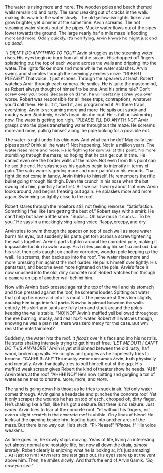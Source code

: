    The water is rising more and more. The wooden poles and beach themed walls remain old and rusty. The sand creaking out of cracks in the walls making its way into the water slowly. The old yellow-ish lights flicker and grow brighter, yet dimmer at the same time. Arvin screams. The hot steaming water shoots out of the pipes. Mucky water flows out of the pipes lower towards the ground. The large nearly half a mile maze is flooding more and more. Oddly quickly. It’s horrifying, Arvin knows he might just end up *dead*.

*“I DIDN’T DO ANYTHING TO YOU!”* Arvin struggles as the steaming water rises. His eyes begin to burn from all of the steam. His chopped off fingers splattering out the top of each wound across the walls and dripping into the water. The lights flicker more and more while the water splashes. Arvin swims and stumbles through the seemingly endless maze. “ROBERT PLEASE!” That voice. It just echoes. Through the speakers at least. Robert watches Arvin through each camera. He smiles. He is quite the mastermind, as Robert always thought of himself to be one. And his prime rule? Don’t screw over your boss. Because oh damn, he will certainly screw you over worse. Robert was responsible for all these traps, contraptions, whatever you’d call them. He built it, fixed it, and programmed it. All these traps, everything. Arvin is screaming more and more. He spits out sandy and muddy water. Suddenly, Arvin’s head hits the roof. He is full on swimming now. The water is getting too high. “PLEASE! I’LL DO ANYTHING!” Arvin grasps onto the pipes transferring water throughout the maze. He screams more and more, pulling himself along the pipe looking for a possible exit. 

  The water is right under his chin now. And what can he do? Magically tear pipes apart? Drink all the water? Not happening. Not in a million years. The water rises more and more. He is fighting for survival at this point. No more stumbling through the maze, no hoping that he can get out in time. He cannot even see the border walls of the maze. Not even from this point can he see the end. He splashes as his gashes begin to intensify in terms of pain. The salty water is getting more and more painful on his wounds. That fight did not come in handy, Arvin thinks to himself. He remembers the rifle bullet going through his thigh. Even the crunch in his nose when the bat swung into him, painfully face first. But we can’t worry about that now. Arvin looks around, and begins freaking out again. He splashes more and more again. Swimming so tightly close to the roof. 

  Robert stares through the monitors still, not feeling remorse. “Satisfaction. Something I feel like I am getting the best of.” Robert says with a smirk. He can't help but have a little smile. “Sucks... Oh how much it sucks... To be you.” He says in a mockingly sing-along voice. Raspy, creepy, and dry.

  Arvin tries to swim through the spaces on top of each wall as more water burns his eyes, but suddenly his pants get torn across a screw tightening the walls together. Arvin’s pants tighten around the corroded pole, making it impossible for him to swim away. Arvin tries pushing himself up and out, but his shirt then gets caught on another corroded, wooden pole keeping up the wall. He screams, then backs up into the roof. The water rises more and more, pressing him against the roof harder. He pulls himself over tightly. His pants tear, and become even more tightened on the pole. Arvin’s face is now smushed into the old, dirty concrete roof. Robert watches him through a camera on top of another wall behind him.

  Now with Arvin’s back pressed against the top of the wall and his stomach and face pressed against the roof, he screams louder. Spitting out water that got up his nose and into his mouth. The pressure stiffens him slightly, causing him to go into full panic. Now he is pinned between the walls entirely. His shirt and pants are fully torn and stuck around the poles keeping the walls stable. “NO! NO!” Arvin’s muffled yell bellowed throughout the eye burning, mucky, and near *toxic* water. Robert still watches though, knowing he was a plain rat, there was zero mercy for this case. But why resist the entertainment?                                                                                                                                                                                                                                                                                                                                                                                                                                                                                                                                                                        

  Suddenly, the water hits the roof. It *floods* over his face and into his nostrils. He starts shaking intensely trying to get himself free. *“LET ME OUT! I CAN’T DO THIS ANYMORE!”* Arvin is yet still pinned between the old rusty, half wood, broken up walls. He coughs and gurgles as he hopelessly tries to breathe. “GAHH! BLAH!” The mucky water consumes Arvin, both physically and mentally. Arvin frantically tries to pull himself out of the gap. His muffled weak scream gives Robert the kind of theater show he needs. “AH!” Arvin tears at the roof. “AHHH! NO!” He’s now spitting and gurgling a ton of water as he tries to breathe. More, more, and *more*. 

  The sand is going down his throat as he tries to suck in air. Yet only water comes through. Arvin gains a headache and punches the concrete roof. Yet it only scrapes the wounds he has on top of each, chopped off, dirty finger. He’s shaking like a fish, like he’s got a seizure. But there is no seizure. Just *water*. Arvin tries to tear at the concrete roof. Yet without his fingers, not even a slight scratch in the concrete roof is visible. Only lines of blood. He kicks at the opening beside him, leading back into another area of the maze. But there is no way out. He’s stuck. “Pl-Please!” *“Please..!”* His voice weakens.

  As time goes on, he slowly stops moving. Years of life, living an interesting yet almost normal and nostalgic life, but now all down the drain, *almost literally*. Robert clearly is enjoying what he is looking at, it’s just amazing! ...At least to him? Arvin let’s one last gasp out. His eyes stare up at the vent above him. Then, he smiles slowly. And that’s the end of Arvin Gamik. *“So, now you see.”*
